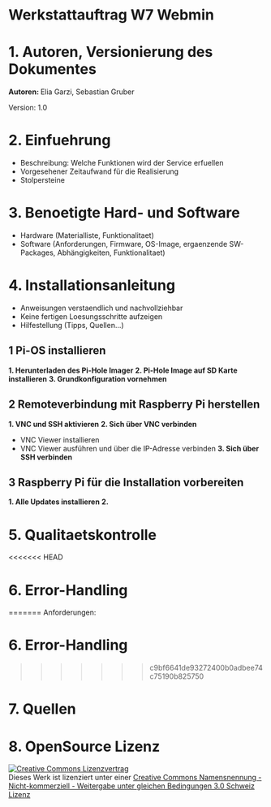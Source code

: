 # Werkstattauftrag W7 Webmin



# 1. Autoren, Versionierung des Dokumentes

<strong> Autoren: </strong>
Elia Garzi,
Sebastian Gruber

Version: 1.0

# 2. Einfuehrung
   - Beschreibung: Welche Funktionen wird der Service erfuellen
   - Vorgesehener Zeitaufwand für die Realisierung
   - Stolpersteine

# 3. Benoetigte Hard- und Software
   - Hardware (Materialliste, Funktionalitaet)
   - Software (Anforderungen, Firmware, OS-Image, ergaenzende SW-Packages, Abhängigkeiten, Funktionalitaet)

# 4. Installationsanleitung
   - Anweisungen verstaendlich und nachvollziehbar
   - Keine fertigen Loesungsschritte aufzeigen
   - Hilfestellung (Tipps, Quellen...)

## **1 Pi-OS installieren**

**1. Herunterladen des Pi-Hole Imager**
**2. Pi-Hole Image auf SD Karte installieren**
**3. Grundkonfiguration vornehmen**

## **2 Remoteverbindung mit Raspberry Pi herstellen**

**1. VNC und SSH aktivieren**
**2. Sich über VNC verbinden**
- VNC Viewer installieren
- VNC Viewer ausführen und über die IP-Adresse verbinden
**3. Sich über SSH verbinden** 

## **3 Raspberry Pi für die Installation vorbereiten**
**1. Alle Updates installieren**
**2.** 


# 5. Qualitaetskontrolle

<<<<<<< HEAD
# 6. Error-Handling
=======
Anforderungen: 

# 6. Error-Handling 
>>>>>>> c9bf6641de93272400b0adbee74c75190b825750

# 7. Quellen

# 8. OpenSource Lizenz
<a rel="license" href="http://creativecommons.org/licenses/by-nc-sa/3.0/ch/"><img alt="Creative Commons Lizenzvertrag" style="border-width:0" src="https://i.creativecommons.org/l/by-nc-sa/3.0/ch/88x31.png" /></a><br />Dieses Werk ist lizenziert unter einer <a rel="license" href="http://creativecommons.org/licenses/by-nc-sa/3.0/ch/">Creative Commons Namensnennung - Nicht-kommerziell - Weitergabe unter gleichen Bedingungen 3.0 Schweiz Lizenz</a>
